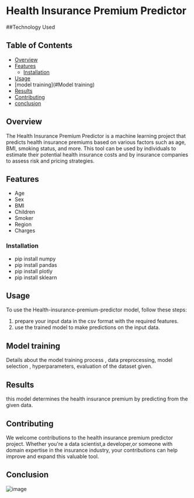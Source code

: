 # Health Insurance Premium Predictor


##Technology Used




## Table of Contents

- [Overview](#Overview)
- [Features](#Features)
  - [Installation](#Installation)
- [Usage](#Usage)
- [model training](#Model training)
- [Results](#Results)
- [Contributing](#Contributing)
- [conclusion](#Conclusion)


## Overview

The Health Insurance Premium Predictor is a machine learning project that predicts health insurance premiums based on various factors such as age, BMI, smoking status, and more. This tool can be used by individuals to estimate their potential health insurance costs and by insurance companies to assess risk and pricing strategies.

## Features

- Age
- Sex
- BMI
- Children
- Smoker
- Region
- Charges


### Installation
- pip install numpy
- pip install pandas
- pip install plotly
- pip install sklearn
   

## Usage

To use the Health-insurance-premium-predictor model, follow these steps:
1. prepare your input data in the csv format with the required features.
2. use the trained model to make predictions on the input data.

## Model training

Details about the model training process ,  data preprocessing, model selection , hyperparameters, evaluation of the dataset given.

## Results

this model determines the health insurance premium by predicting from the given data.

## Contributing

We welcome contributions to the health insurance premium predictor project.
Whether you're a data scientist,a developer,or someone with domain expertise in the insurance industry, your contributions can help improve and expand this valuable tool.

## Conclusion

![image](https://github.com/sanjanaamara99/Intel_oneapi-Health-Insurance_premium_predictor/assets/127667720/7d857301-e07f-4969-a6b9-8afe578e1b4d)







